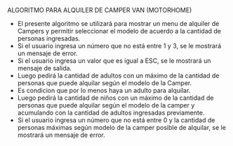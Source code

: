 ALGORITMO PARA ALQUILER DE CAMPER VAN (MOTORHOME)

- El presente algoritmo se utilizará para mostrar un menu de alquiler de Campers y permitir seleccionar el modelo de acuerdo a la cantidad de personas ingresadas.
- Si el usuario ingresa un número que no está entre 1 y 3, se le mostrará un mensaje de error.
- Si el usuario ingresa un valor que es igual a ESC, se le mostrará un mensaje de salida.
- Luego pedirá la cantidad de adultos con un máximo de la cantidad de personas que puede alquilar según el modelo de la Camper.
- Es condicion que por lo menos haya un adulto para alquilar.
- Luego pedirá la cantidad de niños con un máximo de la cantidad de personas que puede alquilar según el modelo de la camper y acumulando con la cantidad de adultos ingresadas previamente.
- Si el usuario ingresa un número que no está entre 0 y la cantidad de personas máximas según modelo de la camper posible de alquilar, se le mostrará un mensaje de error.